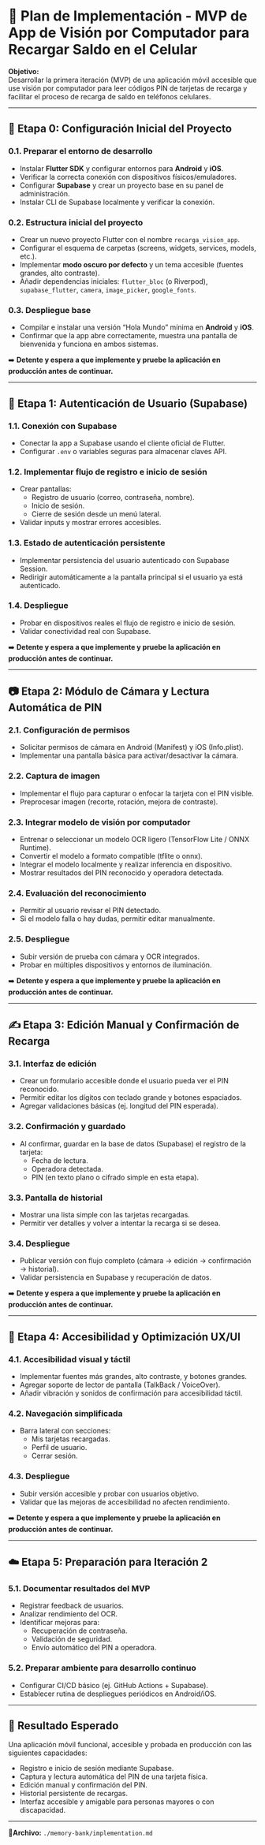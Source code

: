 # 📘 Plan de Implementación - MVP de App de Visión por Computador para Recargar Saldo en el Celular

**Objetivo:**  
Desarrollar la primera iteración (MVP) de una aplicación móvil accesible que use visión por computador para leer códigos PIN de tarjetas de recarga y facilitar el proceso de recarga de saldo en teléfonos celulares.  

---

## 🧩 Etapa 0: Configuración Inicial del Proyecto

### 0.1. Preparar el entorno de desarrollo
- Instalar **Flutter SDK** y configurar entornos para **Android** y **iOS**.  
- Verificar la correcta conexión con dispositivos físicos/emuladores.  
- Configurar **Supabase** y crear un proyecto base en su panel de administración.  
- Instalar CLI de Supabase localmente y verificar la conexión.

### 0.2. Estructura inicial del proyecto
- Crear un nuevo proyecto Flutter con el nombre `recarga_vision_app`.  
- Configurar el esquema de carpetas (screens, widgets, services, models, etc.).  
- Implementar **modo oscuro por defecto** y un tema accesible (fuentes grandes, alto contraste).  
- Añadir dependencias iniciales: `flutter_bloc` (o Riverpod), `supabase_flutter`, `camera`, `image_picker`, `google_fonts`.

### 0.3. Despliegue base
- Compilar e instalar una versión “Hola Mundo” mínima en **Android** y **iOS**.  
- Confirmar que la app abre correctamente, muestra una pantalla de bienvenida y funciona en ambos sistemas.

➡️ **Detente y espera a que implemente y pruebe la aplicación en producción antes de continuar.**

---

## 🔐 Etapa 1: Autenticación de Usuario (Supabase)

### 1.1. Conexión con Supabase
- Conectar la app a Supabase usando el cliente oficial de Flutter.  
- Configurar `.env` o variables seguras para almacenar claves API.

### 1.2. Implementar flujo de registro e inicio de sesión
- Crear pantallas:
  - Registro de usuario (correo, contraseña, nombre).  
  - Inicio de sesión.  
  - Cierre de sesión desde un menú lateral.  
- Validar inputs y mostrar errores accesibles.

### 1.3. Estado de autenticación persistente
- Implementar persistencia del usuario autenticado con Supabase Session.  
- Redirigir automáticamente a la pantalla principal si el usuario ya está autenticado.

### 1.4. Despliegue
- Probar en dispositivos reales el flujo de registro e inicio de sesión.  
- Validar conectividad real con Supabase.

➡️ **Detente y espera a que implemente y pruebe la aplicación en producción antes de continuar.**

---

## 📷 Etapa 2: Módulo de Cámara y Lectura Automática de PIN

### 2.1. Configuración de permisos
- Solicitar permisos de cámara en Android (Manifest) y iOS (Info.plist).  
- Implementar una pantalla básica para activar/desactivar la cámara.

### 2.2. Captura de imagen
- Implementar el flujo para capturar o enfocar la tarjeta con el PIN visible.  
- Preprocesar imagen (recorte, rotación, mejora de contraste).

### 2.3. Integrar modelo de visión por computador
- Entrenar o seleccionar un modelo OCR ligero (TensorFlow Lite / ONNX Runtime).  
- Convertir el modelo a formato compatible (tflite o onnx).  
- Integrar el modelo localmente y realizar inferencia en dispositivo.  
- Mostrar resultados del PIN reconocido y operadora detectada.

### 2.4. Evaluación del reconocimiento
- Permitir al usuario revisar el PIN detectado.  
- Si el modelo falla o hay dudas, permitir editar manualmente.

### 2.5. Despliegue
- Subir versión de prueba con cámara y OCR integrados.  
- Probar en múltiples dispositivos y entornos de iluminación.

➡️ **Detente y espera a que implemente y pruebe la aplicación en producción antes de continuar.**

---

## ✍️ Etapa 3: Edición Manual y Confirmación de Recarga

### 3.1. Interfaz de edición
- Crear un formulario accesible donde el usuario pueda ver el PIN reconocido.  
- Permitir editar los dígitos con teclado grande y botones espaciados.  
- Agregar validaciones básicas (ej. longitud del PIN esperada).

### 3.2. Confirmación y guardado
- Al confirmar, guardar en la base de datos (Supabase) el registro de la tarjeta:
  - Fecha de lectura.  
  - Operadora detectada.  
  - PIN (en texto plano o cifrado simple en esta etapa).  

### 3.3. Pantalla de historial
- Mostrar una lista simple con las tarjetas recargadas.  
- Permitir ver detalles y volver a intentar la recarga si se desea.

### 3.4. Despliegue
- Publicar versión con flujo completo (cámara → edición → confirmación → historial).  
- Validar persistencia en Supabase y recuperación de datos.

➡️ **Detente y espera a que implemente y pruebe la aplicación en producción antes de continuar.**

---

## 🧠 Etapa 4: Accesibilidad y Optimización UX/UI

### 4.1. Accesibilidad visual y táctil
- Implementar fuentes más grandes, alto contraste, y botones grandes.  
- Agregar soporte de lector de pantalla (TalkBack / VoiceOver).  
- Añadir vibración y sonidos de confirmación para accesibilidad táctil.

### 4.2. Navegación simplificada
- Barra lateral con secciones:
  - Mis tarjetas recargadas.  
  - Perfil de usuario.  
  - Cerrar sesión.  

### 4.3. Despliegue
- Subir versión accesible y probar con usuarios objetivo.  
- Validar que las mejoras de accesibilidad no afecten rendimiento.

➡️ **Detente y espera a que implemente y pruebe la aplicación en producción antes de continuar.**

---

## ☁️ Etapa 5: Preparación para Iteración 2

### 5.1. Documentar resultados del MVP
- Registrar feedback de usuarios.  
- Analizar rendimiento del OCR.  
- Identificar mejoras para:
  - Recuperación de contraseña.  
  - Validación de seguridad.  
  - Envío automático del PIN a operadora.

### 5.2. Preparar ambiente para desarrollo continuo
- Configurar CI/CD básico (ej. GitHub Actions + Supabase).  
- Establecer rutina de despliegues periódicos en Android/iOS.

---

## 🚀 Resultado Esperado

Una aplicación móvil funcional, accesible y probada en producción con las siguientes capacidades:
- Registro e inicio de sesión mediante Supabase.  
- Captura y lectura automática del PIN de una tarjeta física.  
- Edición manual y confirmación del PIN.  
- Historial persistente de recargas.  
- Interfaz accesible y amigable para personas mayores o con discapacidad.

---

📍**Archivo:** `./memory-bank/implementation.md`
